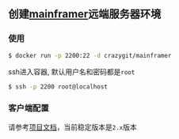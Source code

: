 ## 创建[mainframer](https://github.com/buildfoundation/mainframer)远端服务器环境


### 使用

```bash
$ docker run -p 2200:22 -d crazygit/mainframer
```

ssh进入容器, 默认用户名和密码都是`root`

```bash
$ ssh -p 2200 root@localhost
```

### 客户端配置

请参考[项目文档](https://github.com/buildfoundation/mainframer/tree/2.x)，当前稳定版本是`2.x`版本

